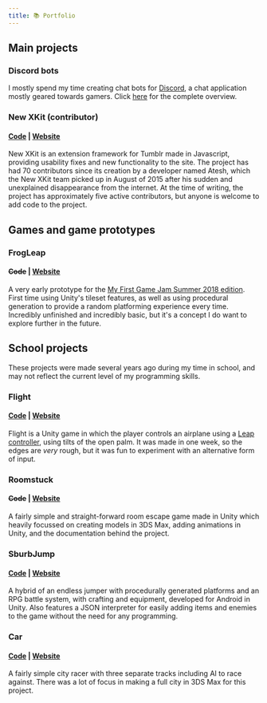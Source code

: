```yaml
---
title: 📚 Portfolio
---
```


## Main projects
### Discord bots
I mostly spend my time creating chat bots for [Discord](https://discordapp.com), a chat application mostly geared towards gamers. Click [here](./bots) for the complete overview.

### New XKit (contributor) 
#### [Code](https://github.com/new-xkit/XKit) | [Website](https://new-xkit-extension.tumblr.com)
New XKit is an extension framework for Tumblr made in Javascript, providing usability fixes and new functionality to the site. The project has had 70 contributors since its creation by a developer named Atesh, which the New XKit team picked up in August of 2015 after his sudden and unexplained disappearance from the internet. At the time of writing, the project has approximately five active contributors, but anyone is welcome to add code to the project.

## Games and game prototypes
### FrogLeap 
#### ~~Code~~ | [Website](https://invalidcards.itch.io/frogleap)
A very early prototype for the [My First Game Jam Summer 2018 edition](https://itch.io/jam/my-first-game-jam-summer-2018). First time using Unity's tileset features, as well as using procedural generation to provide a random platforming experience every time. Incredibly unfinished and incredibly basic, but it's a concept I do want to explore further in the future.

## School projects
These projects were made several years ago during my time in school, and may not reflect the current level of my programming skills.

### Flight 
#### [Code](https://notabug.org/psi/Flight) | [Website](https://notabug.org/psi/Flight/releases)
Flight is a Unity game in which the player controls an airplane using a [Leap controller](https://www.leapmotion.com/), using tilts of the open palm. It was made in one week, so the edges are *very* rough, but it was fun to experiment with an alternative form of input.

### Roomstuck 
#### ~~Code~~ | [Website](https://github.com/invalidCards/RoomStuck/releases/tag/roomstuck)
A fairly simple and straight-forward room escape game made in Unity which heavily focussed on creating models in 3DS Max, adding animations in Unity, and the documentation behind the project.

### SburbJump 
#### [Code](https://notabug.org/psi/SburbJump) | [Website](https://github.com/ThePsionic/thepsionic.github.io/releases/tag/sburbjump)
A hybrid of an endless jumper with procedurally generated platforms and an RPG battle system, with crafting and equipment, developed for Android in Unity. Also features a JSON interpreter for easily adding items and enemies to the game without the need for any programming.

### Car 
#### [Code](https://github.com/invalidCards/Car) | [Website](https://github.com/invalidCards/Car/releases/tag/car)
A fairly simple city racer with three separate tracks including AI to race against. There was a lot of focus in making a full city in 3DS Max for this project.
